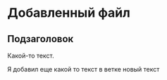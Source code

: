 # Добавленный файл
## Подзаголовок

Какой-то текст.


Я добавил еще какой то текст в ветке новый текст